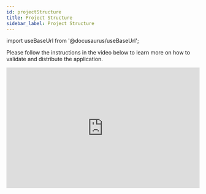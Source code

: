 ```yaml
---
id: projectStructure
title: Project Structure
sidebar_label: Project Structure
---
```


import useBaseUrl from '@docusaurus/useBaseUrl';

Please follow the instructions in the video below to learn more on how to validate and distribute the application.

<iframe width="100%" height="315" src="https://www.youtube.com/embed/-dXAiKjxkUk" frameborder="0" allow="accelerometer; autoplay; clipboard-write; encrypted-media; gyroscope; picture-in-picture" allowfullscreen></iframe>